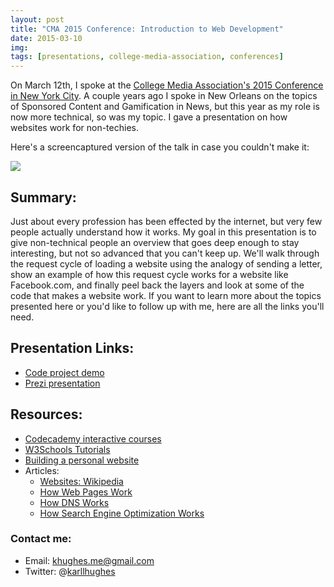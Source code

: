 ```yaml
---
layout: post
title: "CMA 2015 Conference: Introduction to Web Development"
date: 2015-03-10
img: 
tags: [presentations, college-media-association, conferences]
---
```

On March 12th, I spoke at the [College Media Association's 2015 Conference in New York City](http://nyc15.net/). A couple years ago I spoke in New Orleans on the topics of Sponsored Content and Gamification in News, but this year as my role is now more technical, so was my topic. I gave a presentation on how websites work for non-techies. 

Here's a screencaptured version of the talk in case you couldn't make it:

[![](https://i.imgur.com/CI9vwqs.png)](https://www.youtube.com/watch?v=2Pa_JQa1Fns)

## Summary:

Just about every profession has been effected by the internet, but very few people actually understand how it works. My goal in this presentation is to give non-technical people an overview that goes deep enough to stay interesting, but not so advanced that you can't keep up. We'll walk through the request cycle of loading a website using the analogy of sending a letter, show an example of how this request cycle works for a website like Facebook.com, and finally peel back the layers and look at some of the code that makes a website work. If you want to learn more about the topics presented here or you'd like to follow up with me, here are all the links you'll need.

## Presentation Links:

*   [Code project demo](https://github.com/karllhughes/cma-demo)
*   [Prezi presentation](https://prezi.com/uverv56kwn_x/introduction-to-the-web/)

## Resources:

*   [Codecademy interactive courses](http://codecademy.com)
*   [W3Schools Tutorials](http://w3schools.com)
*   [Building a personal website](http://collegeinfogeek.com/personal-website)
*   Articles:
    *   [Websites: Wikipedia](https://en.wikipedia.org/wiki/Website)
    *   [How Web Pages Work](http://computer.howstuffworks.com/web-page.htm)
    *   [How DNS Works](http://computer.howstuffworks.com/dns.htm)
    *   [How Search Engine Optimization Works](http://computer.howstuffworks.com/search-engine-optimization.htm)

### Contact me:

*   Email: [khughes.me@gmail.com](mailto:khughes.me@gmail.com)
*   Twitter: @[karllhughes](http://twitter.com/karllhughes)
